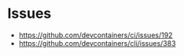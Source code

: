 # Issues

* https://github.com/devcontainers/ci/issues/192
* https://github.com/devcontainers/cli/issues/383
